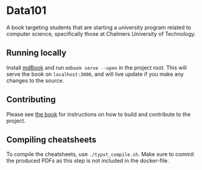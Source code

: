 # Data101

A book targeting students that are starting a university program related to
computer science, specifically those at Chalmers University of Technology.

## Running locally

Install [mdBook](https://rust-lang.github.io/mdBook/guide/installation.html)
and run `mdbook serve --open` in the project root. This will serve the book on
`localhost:3000`, and will live update if you make any changes to the source.

## Contributing

Please see [the book](https://data101.dtek.se/contributing.html) for
instructions on how to build and contribute to the project.

## Compiling cheatsheets

To compile the cheatsheets, use `./typst_compile.sh`. Make sure to commit the
produced PDFs as this step is not included in the docker-file.
